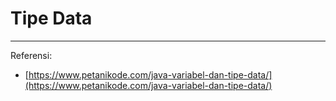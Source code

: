# Tipe Data

---
Referensi:
- [https://www.petanikode.com/java-variabel-dan-tipe-data/](https://www.petanikode.com/java-variabel-dan-tipe-data/)